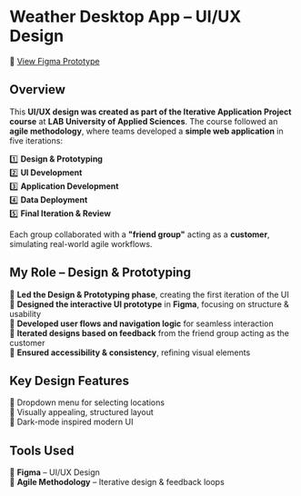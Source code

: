 # Weather Desktop App – UI/UX Design  
🔗 [View Figma Prototype](https://www.figma.com/proto/OYHlzWuFgNjfEtBMJF6ebQ/Weather-App?node-id=129-2&p=f&t=BSgxI1Gh575zMBiv-1&scaling=min-zoom&content-scaling=fixed&page-id=0%3A1&starting-point-node-id=129%3A2)  

## **Overview**  
This **UI/UX design was created as part of the Iterative Application Project course** at **LAB University of Applied Sciences**. The course followed an **agile methodology**, where teams developed a **simple web application** in five iterations:  

1️⃣ **Design & Prototyping**  
2️⃣ **UI Development**  
3️⃣ **Application Development**  
4️⃣ **Data Deployment**  
5️⃣ **Final Iteration & Review**  

Each group collaborated with a **"friend group"** acting as a **customer**, simulating real-world agile workflows.  

## **My Role – Design & Prototyping**  
💜 **Led the Design & Prototyping phase**, creating the first iteration of the UI  
💜 **Designed the interactive UI prototype** in **Figma**, focusing on structure & usability  
💜 **Developed user flows and navigation logic** for seamless interaction  
💜 **Iterated designs based on feedback** from the friend group acting as the customer  
💜 **Ensured accessibility & consistency**, refining visual elements  

## **Key Design Features**  
💜 Dropdown menu for selecting locations  
💜 Visually appealing, structured layout  
💜 Dark-mode inspired modern UI  

## **Tools Used**  
💜 **Figma** – UI/UX Design   
💜 **Agile Methodology** – Iterative design & feedback loops 
